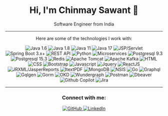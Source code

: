 
<div align="center">
  <h1>Hi, I'm Chinmay Sawant 👋</h1>
  <p>Software Engineer from India</p>
</div>

---

<div align="center">
  <p>Here are some of the technologies I work with:</p>
  <div >
    <img src="https://img.shields.io/badge/Java%201.6-007396?style=for-the-badge&logo=java&logoColor=white" alt="Java 1.6" />
    <img src="https://img.shields.io/badge/Java%201.8-007396?style=for-the-badge&logo=java&logoColor=white" alt="Java 1.8" />
    <img src="https://img.shields.io/badge/Java%2011-007396?style=for-the-badge&logo=java&logoColor=white" alt="Java 11" />
    <img src="https://img.shields.io/badge/Java%2017-007396?style=for-the-badge&logo=java&logoColor=white" alt="Java 17" />
    <img src="https://img.shields.io/badge/JSP%2FServlet-F7DF1E?style=for-the-badge&logo=apache-tomcat&logoColor=white" alt="JSP/Servlet" />
    <img src="https://img.shields.io/badge/Spring%20Boot%203.x%2B-66BB6A?style=for-the-badge&logo=spring&logoColor=white" alt="Spring Boot 3.x+" />
    <img src="https://img.shields.io/badge/REST%20API-005C9C?style=for-the-badge&logo=rest&logoColor=white" alt="REST API" />
    <img src="https://img.shields.io/badge/Python-3776AB?style=for-the-badge&logo=python&logoColor=white" alt="Python" />
    <img src="https://img.shields.io/badge/Microservices-000000?style=for-the-badge&logo=microdot&logoColor=white" alt="Microservices" />
    <img src="https://img.shields.io/badge/PostgreSQL%209.3-4169E1?style=for-the-badge&logo=postgresql&logoColor=white" alt="Postgresql 9.3" />
     <img src="https://img.shields.io/badge/PostgreSQL%2015.3-4169E1?style=for-the-badge&logo=postgresql&logoColor=white" alt="Postgresql 15.3" />
    <img src="https://img.shields.io/badge/Redis-DC382D?style=for-the-badge&logo=redis&logoColor=white" alt="Redis" />
    <img src="https://img.shields.io/badge/Apache%20Tomcat-F87C00?style=for-the-badge&logo=apache-tomcat&logoColor=white" alt="Apache Tomcat" />
    <img src="https://img.shields.io/badge/Apache%20Kafka-231F20?style=for-the-badge&logo=apache-kafka&logoColor=white" alt="Apache Kafka" />
    <img src="https://img.shields.io/badge/HTML5-E34F26?style=for-the-badge&logo=html5&logoColor=white" alt="HTML" />
    <img src="https://img.shields.io/badge/CSS3-1572B6?style=for-the-badge&logo=css3&logoColor=white" alt="CSS" />
    <img src="https://img.shields.io/badge/Bootstrap-7952B3?style=for-the-badge&logo=bootstrap&logoColor=white" alt="Bootstrap" />
    <img src="https://img.shields.io/badge/JavaScript-F7DF1E?style=for-the-badge&logo=javascript&logoColor=black" alt="Javascript" />
    <img src="https://img.shields.io/badge/jQuery-0769AD?style=for-the-badge&logo=jquery&logoColor=white" alt="Jquery" />
    <img src="https://img.shields.io/badge/React-61DAFB?style=for-the-badge&logo=react&logoColor=black" alt="ReactJS" />
    <img src="https://img.shields.io/badge/JRXML%2FJasperReports-72B03A?style=for-the-badge&logo=jasperreports&logoColor=white" alt="JRXML/JasperReports" />
    <img src="https://img.shields.io/badge/ItextPDF-FF6F00?style=for-the-badge&logo=itext&logoColor=white" alt="ItextPDF" />
    <img src="https://img.shields.io/badge/MongoDB-47A248?style=for-the-badge&logo=mongodb&logoColor=white" alt="MongoDB" />
    <img src="https://img.shields.io/badge/NSIS-ABB2B9?style=for-the-badge&logo=nsis&logoColor=white" alt="NSIS" />
    <img src="https://img.shields.io/badge/Go-00ADD8?style=for-the-badge&logo=go&logoColor=white" alt="Go" />
    <img src="https://img.shields.io/badge/GraphQL-E10098?style=for-the-badge&logo=graphql&logoColor=white" alt="Graphql" />
    <img src="https://img.shields.io/badge/Gqlgen-ED2E7E?style=for-the-badge&logo=graphql&logoColor=white" alt="Gqlgen" />
    <img src="https://img.shields.io/badge/GORM-989898?style=for-the-badge&logo=go&logoColor=white" alt="Gorm" />
    <img src="https://img.shields.io/badge/OKD-005C9C?style=for-the-badge&logo=redhat&logoColor=white" alt="OKD" />
    <img src="https://img.shields.io/badge/WunderGraph-0F111A?style=for-the-badge&logo=wundergraph&logoColor=white" alt="Wundergraph" />
    <img src="https://img.shields.io/badge/Postman-FF6C37?style=for-the-badge&logo=postman&logoColor=white" alt="Postman" />
    <img src="https://img.shields.io/badge/DBeaver-382923?style=for-the-badge&logo=dbeaver&logoColor=white" alt="Dbeaver" />
    <img src="https://img.shields.io/badge/GitHub%20Copilot-06CD6D?style=for-the-badge&logo=github-copilot&logoColor=white" alt="Github Copilot" />
    <img src="https://img.shields.io/badge/Jira-0052CC?style=for-the-badge&logo=jira&logoColor=white" alt="Jira" />
  </div>
</div>

---

<div align="center">
  <h3>Connect with me:</h3>
  <p>
    <a href="https://github.com/chinmay-sawant" target="_blank">
  <img src="https://img.shields.io/badge/GitHub-100000?style=for-the-badge&logo=github&logoColor=white" alt="GitHub"/>
</a>
<a href="https://www.linkedin.com/in/chinmaysawant06" target="_blank">
  <img src="https://img.shields.io/badge/LinkedIn-0077B5?style=for-the-badge&logo=linkedin&logoColor=white" alt="LinkedIn"/>
</a>
    </p>
</div>
